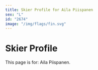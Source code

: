 ```yaml
---
title: Skier Profile for Aila Piispanen
sex: "L"
id: "2674"
image: "/img/flags/fin.svg" 
---
```


# Skier Profile

This page is for: Aila Piispanen.
    